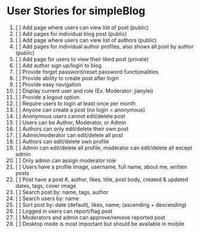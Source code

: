 # User Stories for simpleBlog

1. [ ] Add page where users can view list of post (public)
2. [ ] Add pages for individual blog post (public)
3. [ ] Add page where users can view list of authors (public)
4. [ ] Add pages for individual author profiles, also shows all post by author (public)
5. [ ] Add page for users to view their liked post (private)
6. [ ] Add author sign up/login to blog
7. [ ] Provide forget password/reset password functionalities
8. [ ] Provide ability to create post after login
9. [ ] Provide easy navigation
10. [ ] Display current user and role (Ex. Moderator: jianylei)
11. [ ] Provide a logout option 
12. [ ] Require users to login at least once per month
13. [ ] Anyone can create a post (no login = anonymous)
14. [ ] Anonymous users cannot edit/delete post
15. [ ] Users can be Author, Moderator, or Admin
16. [ ] Authors can only edit/delete their own post
17. [ ] Admin/moderator can edit/delete all post
18. [ ] Authors can edit/delete own profile
19. [ ] Admin can edit/delete all profile, moderator can edit/delete all except admin
20. [ ] Only admin can assign moderator role
21. [ ] Users have a profile image, username, full name, about me, written posts
22. [ ] Post have a post #, author, likes, title, post body, created & updated dates, tags, cover image
23. [ ] Search post by: name, tags, author
24. [ ] Search users by: name
25. [ ] Sort post by: date (default), likes, name; (ascending + descending)
26. [ ] Logged in users can report/flag post
27. [ ] Moderators and admin can approve/remove reported post 
28. [ ] Desktop mode is most important but should be available in mobile 
